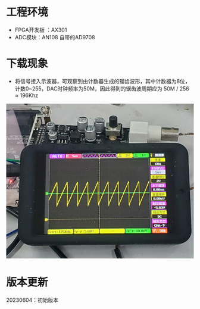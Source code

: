 # 工程环境

+ FPGA开发板 ：AX301
+ ADC模块：AN108 自带的AD9708



# 下载现象

- 将信号接入示波器，可观察到由计数器生成的锯齿波形，其中计数器为8位，计数0~255，DAC时钟频率为50M，因此得到的锯齿波周期应为 50M / 256 ≈ 196Khz

![Finish2](Finish2.png)



# 版本更新

20230604：初始版本
